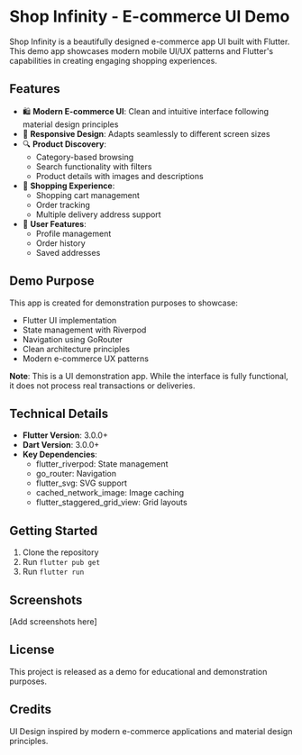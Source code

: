 # Shop Infinity - E-commerce UI Demo

Shop Infinity is a beautifully designed e-commerce app UI built with Flutter. This demo app showcases modern mobile UI/UX patterns and Flutter's capabilities in creating engaging shopping experiences.

## Features

- 🛍️ **Modern E-commerce UI**: Clean and intuitive interface following material design principles
- 📱 **Responsive Design**: Adapts seamlessly to different screen sizes
- 🔍 **Product Discovery**:
  - Category-based browsing
  - Search functionality with filters
  - Product details with images and descriptions
- 🛒 **Shopping Experience**:
  - Shopping cart management
  - Order tracking
  - Multiple delivery address support
- 👤 **User Features**:
  - Profile management
  - Order history
  - Saved addresses

## Demo Purpose

This app is created for demonstration purposes to showcase:
- Flutter UI implementation
- State management with Riverpod
- Navigation using GoRouter
- Clean architecture principles
- Modern e-commerce UX patterns

**Note**: This is a UI demonstration app. While the interface is fully functional, it does not process real transactions or deliveries.

## Technical Details

- **Flutter Version**: 3.0.0+
- **Dart Version**: 3.0.0+
- **Key Dependencies**:
  - flutter_riverpod: State management
  - go_router: Navigation
  - flutter_svg: SVG support
  - cached_network_image: Image caching
  - flutter_staggered_grid_view: Grid layouts

## Getting Started

1. Clone the repository
2. Run `flutter pub get`
3. Run `flutter run`

## Screenshots

[Add screenshots here]

## License

This project is released as a demo for educational and demonstration purposes.

## Credits

UI Design inspired by modern e-commerce applications and material design principles.
